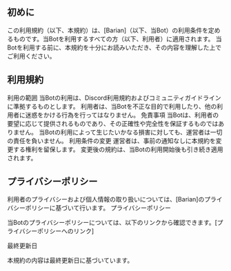 ## 初めに

この利用規約（以下、本規約）は、[Barian]（以下、当Bot）の利用条件を定めるものです。当Botを利用するすべての方（以下、利用者）に適用されます。
当Botを利用する前に、本規約を十分にお読みいただき、その内容を理解した上でご利用ください。

## 利用規約

利用の範囲
当Botの利用は、Discord利用規約およびコミュニティガイドラインに準拠するものとします。
利用者は、当Botを不正な目的で利用したり、他の利用者に迷惑をかける行為を行ってはなりません。
免責事項
当Botは、利用者の要望に応じて提供されるものであり、その正確性や完全性を保証するものではありません。
当Botの利用によって生じたいかなる損害に対しても、運営者は一切の責任を負いません。
利用条件の変更
運営者は、事前の通知なしに本規約を変更する権利を留保します。
変更後の規約は、当Botの利用開始後も引き続き適用されます。

## プライバシーポリシー
利用者のプライバシーおよび個人情報の取り扱いについては、[Barian]のプライバシーポリシーに基づいて行います。
プライバシーポリシー

当Botのプライバシーポリシーについては、以下のリンクから確認できます。[プライバシーポリシーへのリンク]



最終更新日

本規約の内容は最終更新日に基づいています。

